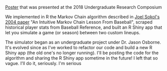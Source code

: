 [Poster](https://github.com/ddstats1/markov-lineup-simulator/blob/main/dulaney-snook-osborne.pdf) that was presented at the 2018 Undergraduate Research Composium

We implemented in R the Markov Chain algorithm described in [Joel Sokol's 2004 paper](https://pubsonline.informs.org/doi/pdf/10.1287/ited.5.1.47) "An Intuitive Markov Chain Lesson From Baseball", scraped historical player stats from Baseball Reference, and built an R Shiny app that let you simulate a game (or season) between two custom lineups.

The simulator began as an undergraduate project under Dr. Jason Osborne. It's evolved since as I've worked to refactor our code and build a new R Shiny app (the old one's no longer running). I'll be posting the code for the algorithm and sharing the R Shiny app sometime in the future! I left that so vague. I'll do it, seriously. I'm serious
